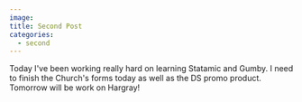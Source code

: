 ```yaml
---
image:
title: Second Post
categories:
  - second
---
```

<p>Today I've been working really hard on learning Statamic and Gumby. I need to finish the Church's forms today as well as the DS promo product. Tomorrow will be work on Hargray!</p>
